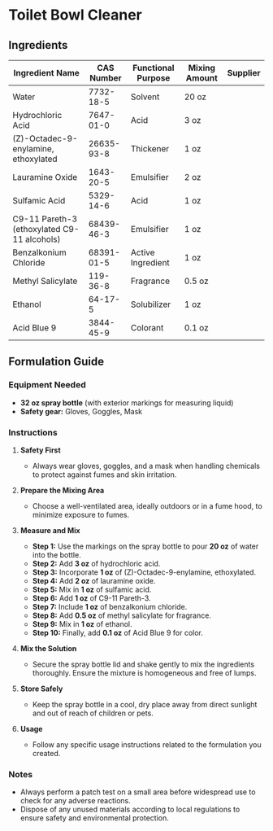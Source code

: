 # Toilet Bowl Cleaner

## Ingredients

| Ingredient Name                             | CAS Number | Functional Purpose | Mixing Amount | **Supplier** |
| ------------------------------------------- | ---------- | ------------------ | ------------- | ------------ |
| Water                                       | 7732-18-5  | Solvent            | 20 oz         |              |
| Hydrochloric Acid                           | 7647-01-0  | Acid               | 3 oz          |              |
| (Z)-Octadec-9-enylamine, ethoxylated        | 26635-93-8 | Thickener          | 1 oz          |              |
| Lauramine Oxide                             | 1643-20-5  | Emulsifier         | 2 oz          |              |
| Sulfamic Acid                               | 5329-14-6  | Acid               | 1 oz          |              |
| C9-11 Pareth-3 (ethoxylated C9-11 alcohols) | 68439-46-3 | Emulsifier         | 1 oz          |              |
| Benzalkonium Chloride                       | 68391-01-5 | Active Ingredient  | 1 oz          |              |
| Methyl Salicylate                           | 119-36-8   | Fragrance          | 0.5 oz        |              |
| Ethanol                                     | 64-17-5    | Solubilizer        | 1 oz          |              |
| Acid Blue 9                                 | 3844-45-9  | Colorant           | 0.1 oz        |              |

## Formulation Guide

### Equipment Needed

- **32 oz spray bottle** (with exterior markings for measuring liquid)
- **Safety gear:** Gloves, Goggles, Mask

### Instructions

1. **Safety First**

   - Always wear gloves, goggles, and a mask when handling chemicals to protect against fumes and skin irritation.

2. **Prepare the Mixing Area**

   - Choose a well-ventilated area, ideally outdoors or in a fume hood, to minimize exposure to fumes.

3. **Measure and Mix**

   - **Step 1:** Use the markings on the spray bottle to pour **20 oz** of water into the bottle.
   - **Step 2:** Add **3 oz** of hydrochloric acid.
   - **Step 3:** Incorporate **1 oz** of (Z)-Octadec-9-enylamine, ethoxylated.
   - **Step 4:** Add **2 oz** of lauramine oxide.
   - **Step 5:** Mix in **1 oz** of sulfamic acid.
   - **Step 6:** Add **1 oz** of C9-11 Pareth-3.
   - **Step 7:** Include **1 oz** of benzalkonium chloride.
   - **Step 8:** Add **0.5 oz** of methyl salicylate for fragrance.
   - **Step 9:** Mix in **1 oz** of ethanol.
   - **Step 10:** Finally, add **0.1 oz** of Acid Blue 9 for color.

4. **Mix the Solution**

   - Secure the spray bottle lid and shake gently to mix the ingredients thoroughly. Ensure the mixture is homogeneous and free of lumps.

5. **Store Safely**

   - Keep the spray bottle in a cool, dry place away from direct sunlight and out of reach of children or pets.

6. **Usage**
   - Follow any specific usage instructions related to the formulation you created.

### Notes

- Always perform a patch test on a small area before widespread use to check for any adverse reactions.
- Dispose of any unused materials according to local regulations to ensure safety and environmental protection.

